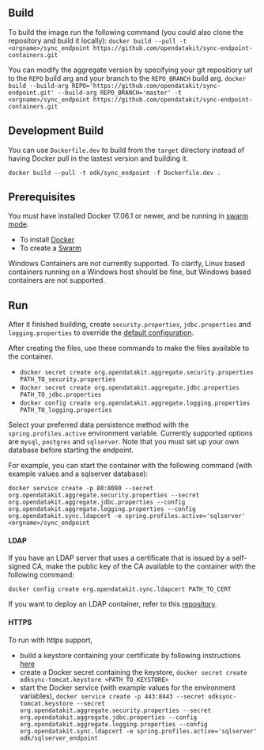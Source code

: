 ## Build 

To build the image run the following command (you could also clone the repository and build it locally):
`docker build --pull -t <orgname>/sync_endpoint https://github.com/opendatakit/sync-endpoint-containers.git`

You can modify the aggregate version by specifying your git repositiory url to the `REPO` build arg and your branch to the `REPO_BRANCH` build arg.
`docker build --build-arg REPO='https://github.com/opendatakit/sync-endpoint.git' --build-arg REPO_BRANCH='master' -t <orgname>/sync_endpoint https://github.com/opendatakit/sync-endpoint-containers.git`

## Development Build 

You can use `Dockerfile.dev` to build from the `target` directory instead of having Docker pull in the lastest version and building it.

`docker build --pull -t odk/sync_endpoint -f Dockerfile.dev .`

## Prerequisites

You must have installed Docker 17.06.1 or newer, and be running in [swarm mode](https://docs.docker.com/engine/swarm/).
 - To install [Docker](https://docs.docker.com/engine/installation/)
 - To create a [Swarm](https://docs.docker.com/engine/swarm/swarm-tutorial/create-swarm/)

Windows Containers are not currently supported. To clarify, Linux based containers running on a Windows host should be fine, but Windows based containers are not supported.

## Run 

After it finished building, create `security.properties`, `jdbc.properties` and `logging.properties` to override the [default configuration](https://github.com/opendatakit/sync-endpoint/tree/master/src/main/resources/common). 

After creating the files, use these commands to make the files available to the container.
 - `docker secret create org.opendatakit.aggregate.security.properties PATH_TO_security.properties`
 - `docker secret create org.opendatakit.aggregate.jdbc.properties PATH_TO_jdbc.properties`
 - `docker config create org.opendatakit.aggregate.logging.properties PATH_TO_logging.properties`

 Select your preferred data persistence method with the `spring.profiles.active` environment variable. Currently supported options are `mysql`, `postgres` and `sqlserver`. Note that you must set up your own database before starting the endpoint. 

For example, you can start the container with the following command (with example values and a sqlserver database): 

`docker service create -p 80:8080 --secret org.opendatakit.aggregate.security.properties --secret org.opendatakit.aggregate.jdbc.properties --config org.opendatakit.aggregate.logging.properties --config org.opendatakit.sync.ldapcert -e spring.profiles.active='sqlserver' <orgname>/sync_endpoint`

#### LDAP

If you have an LDAP server that uses a certificate that is issued by a self-signed CA, make the public key of the CA available to the container with the following command: 

 `docker config create org.opendatakit.sync.ldapcert PATH_TO_CERT`

If you want to deploy an LDAP container, refer to this [repository](https://github.com/opendatakit/sync-endpoint-default-setup).

#### HTTPS

To run with https support, 
 - build a keystore containing your certificate by following instructions [here](https://www.godaddy.com/help/tomcat-generate-csrs-and-install-certificates-5239)
 - create a Docker secret containing the keystore, `docker secret create odksync-tomcat.keystore <PATH_TO_KEYSTORE>`
 - start the Docker service (with example values for the environment variables), `docker service create -p 443:8443 --secret odksync-tomcat.keystore --secret org.opendatakit.aggregate.security.properties --secret org.opendatakit.aggregate.jdbc.properties --config org.opendatakit.aggregate.logging.properties --config org.opendatakit.sync.ldapcert -e spring.profiles.active='sqlserver' odk/sqlserver_endpoint`
